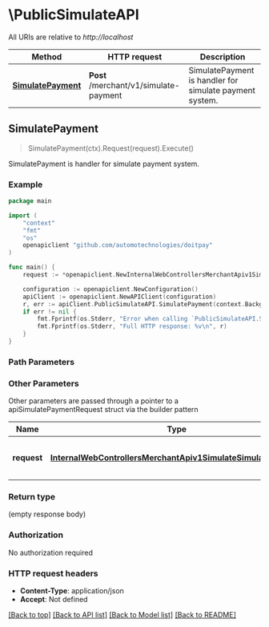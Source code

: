 # \PublicSimulateAPI

All URIs are relative to *http://localhost*

Method | HTTP request | Description
------------- | ------------- | -------------
[**SimulatePayment**](PublicSimulateAPI.md#SimulatePayment) | **Post** /merchant/v1/simulate-payment | SimulatePayment is handler for simulate payment system.



## SimulatePayment

> SimulatePayment(ctx).Request(request).Execute()

SimulatePayment is handler for simulate payment system.



### Example

```go
package main

import (
    "context"
    "fmt"
    "os"
    openapiclient "github.com/automotechnologies/doitpay"
)

func main() {
    request := *openapiclient.NewInternalWebControllersMerchantApiv1SimulateSimulateRequest() // InternalWebControllersMerchantApiv1SimulateSimulateRequest | Request payload to simulate payment

    configuration := openapiclient.NewConfiguration()
    apiClient := openapiclient.NewAPIClient(configuration)
    r, err := apiClient.PublicSimulateAPI.SimulatePayment(context.Background()).Request(request).Execute()
    if err != nil {
        fmt.Fprintf(os.Stderr, "Error when calling `PublicSimulateAPI.SimulatePayment``: %v\n", err)
        fmt.Fprintf(os.Stderr, "Full HTTP response: %v\n", r)
    }
}
```

### Path Parameters



### Other Parameters

Other parameters are passed through a pointer to a apiSimulatePaymentRequest struct via the builder pattern


Name | Type | Description  | Notes
------------- | ------------- | ------------- | -------------
 **request** | [**InternalWebControllersMerchantApiv1SimulateSimulateRequest**](InternalWebControllersMerchantApiv1SimulateSimulateRequest.md) | Request payload to simulate payment | 

### Return type

 (empty response body)

### Authorization

No authorization required

### HTTP request headers

- **Content-Type**: application/json
- **Accept**: Not defined

[[Back to top]](#) [[Back to API list]](../README.md#documentation-for-api-endpoints)
[[Back to Model list]](../README.md#documentation-for-models)
[[Back to README]](../README.md)

